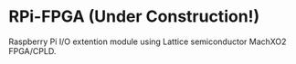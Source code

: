 # RPi-FPGA (Under Construction!)
Raspberry Pi I/O extention module using Lattice semiconductor MachXO2 FPGA/CPLD.

